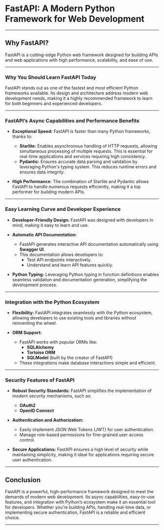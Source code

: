 # FastAPI: A Modern Python Framework for Web Development

---

## Why FastAPI?
FastAPI is a cutting-edge Python web framework designed for building APIs and web applications with high performance, scalability, and ease of use.

---

### **Why You Should Learn FastAPI Today**
FastAPI stands out as one of the fastest and most efficient Python frameworks available. Its design and architecture address modern web development needs, making it a highly recommended framework to learn for both beginners and experienced developers.

---

### **FastAPI’s Async Capabilities and Performance Benefits**

- **Exceptional Speed:**
  FastAPI is faster than many Python frameworks, thanks to:
  - **Starlite:** Enables asynchronous handling of HTTP requests, allowing simultaneous processing of multiple requests. This is essential for real-time applications and services requiring high consistency.
  - **Pydantic:** Ensures accurate data parsing and validation by leveraging Python's typing system. This reduces runtime errors and ensures data integrity.

- **High Performance:**
  The combination of Starlite and Pydantic allows FastAPI to handle numerous requests efficiently, making it a top performer for building modern APIs.

---

### **Easy Learning Curve and Developer Experience**

- **Developer-Friendly Design:**
  FastAPI was designed with developers in mind, making it easy to learn and use.

- **Automatic API Documentation:**
  - FastAPI generates interactive API documentation automatically using **Swagger UI**.
  - This documentation allows developers to:
    - Test API endpoints interactively.
    - Understand and learn API features quickly.

- **Python Typing:**
  Leveraging Python typing in function definitions enables seamless validation and documentation generation, simplifying the development process.

---

### **Integration with the Python Ecosystem**

- **Flexibility:**
  FastAPI integrates seamlessly with the Python ecosystem, allowing developers to use existing tools and libraries without reinventing the wheel.

- **ORM Support:**
  - FastAPI works with popular ORMs like:
    - **SQLAlchemy**
    - **Tortoise ORM**
    - **SQLModel** (built by the creator of FastAPI)
  - These integrations make database interactions simple and efficient.

---

### **Security Features of FastAPI**

- **Robust Security Standards:**
  FastAPI simplifies the implementation of modern security mechanisms, such as:
  - **OAuth2**
  - **OpenID Connect**

- **Authentication and Authorization:**
  - Easily implement JSON Web Tokens (JWT) for user authentication.
  - Manage role-based permissions for fine-grained user access control.

- **Secure Applications:**
  FastAPI ensures a high level of security while maintaining simplicity, making it ideal for applications requiring secure user authentication.

---

## Conclusion
FastAPI is a powerful, high-performance framework designed to meet the demands of modern web development. Its async capabilities, easy-to-use features, and integration with Python’s ecosystem make it an essential tool for developers. Whether you’re building APIs, handling real-time data, or implementing secure authentication, FastAPI is a reliable and efficient choice.

---

